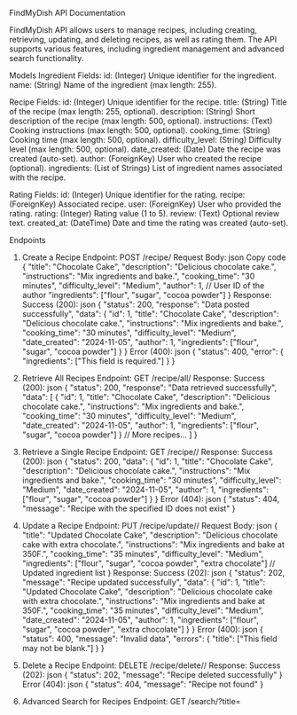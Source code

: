 FindMyDish API Documentation

FindMyDish API allows users to manage recipes, including creating, retrieving, updating, and deleting recipes, as well as rating them. The API supports various features, including ingredient management and advanced search functionality.

Models
Ingredient
Fields:
id: (Integer) Unique identifier for the ingredient.
name: (String) Name of the ingredient (max length: 255).

Recipe
Fields:
id: (Integer) Unique identifier for the recipe.
title: (String) Title of the recipe (max length: 255, optional).
description: (String) Short description of the recipe (max length: 500, optional).
instructions: (Text) Cooking instructions (max length: 500, optional).
cooking_time: (String) Cooking time (max length: 500, optional).
difficulty_level: (String) Difficulty level (max length: 500, optional).
date_created: (Date) Date the recipe was created (auto-set).
author: (ForeignKey) User who created the recipe (optional).
ingredients: (List of Strings) List of ingredient names associated with the recipe.

Rating
Fields:
id: (Integer) Unique identifier for the rating.
recipe: (ForeignKey) Associated recipe.
user: (ForeignKey) User who provided the rating.
rating: (Integer) Rating value (1 to 5).
review: (Text) Optional review text.
created_at: (DateTime) Date and time the rating was created (auto-set).


Endpoints
1. Create a Recipe
Endpoint: POST /recipe/
Request Body:
json
Copy code
{
    "title": "Chocolate Cake",
    "description": "Delicious chocolate cake.",
    "instructions": "Mix ingredients and bake.",
    "cooking_time": "30 minutes",
    "difficulty_level": "Medium",
    "author": 1,  // User ID of the author
    "ingredients": ["flour", "sugar", "cocoa powder"] 
}
Response:
Success (200):
json
{
    "status": 200,
    "response": "Data posted successfully",
    "data": {
        "id": 1,
        "title": "Chocolate Cake",
        "description": "Delicious chocolate cake.",
        "instructions": "Mix ingredients and bake.",
        "cooking_time": "30 minutes",
        "difficulty_level": "Medium",
        "date_created": "2024-11-05",
        "author": 1,
        "ingredients": ["flour", "sugar", "cocoa powder"]
    }
}
Error (400):
json
{
    "status": 400,
    "error": {
        "ingredients": ["This field is required."]
    }
}


2. Retrieve All Recipes
Endpoint: GET /recipe/all/
Response:
Success (200):
json
{
    "status": 200,
    "response": "Data retrieved successfully",
    "data": [
        {
            "id": 1,
            "title": "Chocolate Cake",
            "description": "Delicious chocolate cake.",
            "instructions": "Mix ingredients and bake.",
            "cooking_time": "30 minutes",
            "difficulty_level": "Medium",
            "date_created": "2024-11-05",
            "author": 1,
            "ingredients": ["flour", "sugar", "cocoa powder"]
        }
        // More recipes...
    ]
}


3. Retrieve a Single Recipe
Endpoint: GET /recipe/<id>/
Response:
Success (200):
json
{
    "status": 200,
    "data": {
        "id": 1,
        "title": "Chocolate Cake",
        "description": "Delicious chocolate cake.",
        "instructions": "Mix ingredients and bake.",
        "cooking_time": "30 minutes",
        "difficulty_level": "Medium",
        "date_created": "2024-11-05",
        "author": 1,
        "ingredients": ["flour", "sugar", "cocoa powder"]
    }
}
Error (404):
json
{
    "status": 404,
    "message": "Recipe with the specified ID does not exist"
}


4. Update a Recipe
Endpoint: PUT /recipe/update/<id>/
Request Body:
json
{
    "title": "Updated Chocolate Cake",
    "description": "Delicious chocolate cake with extra chocolate.",
    "instructions": "Mix ingredients and bake at 350F.",
    "cooking_time": "35 minutes",
    "difficulty_level": "Medium",
    "ingredients": ["flour", "sugar", "cocoa powder", "extra chocolate"]  // Updated ingredient list
}
Response:
Success (202):
json
{
    "status": 202,
    "message": "Recipe updated successfully",
    "data": {
        "id": 1,
        "title": "Updated Chocolate Cake",
        "description": "Delicious chocolate cake with extra chocolate.",
        "instructions": "Mix ingredients and bake at 350F.",
        "cooking_time": "35 minutes",
        "difficulty_level": "Medium",
        "date_created": "2024-11-05",
        "author": 1,
        "ingredients": ["flour", "sugar", "cocoa powder", "extra chocolate"]
    }
}
Error (400):
json
{
    "status": 400,
    "message": "Invalid data",
    "errors": {
        "title": ["This field may not be blank."]
    }
}


5. Delete a Recipe
Endpoint: DELETE /recipe/delete/<id>/
Response:
Success (202):
json
{
    "status": 202,
    "message": "Recipe deleted successfully"
}
Error (404):
json
{
    "status": 404,
    "message": "Recipe not found"
}


6. Advanced Search for Recipes
Endpoint: GET /search/?title=<title>
Response:
Success (200):
json
{
    "status": 200,
    "response": "Data retrieved successfully",
    "data": [
        {
            "id": 1,
            "title": "Chocolate Cake",
            "description": "Delicious chocolate cake.",
            "instructions": "Mix ingredients and bake.",
            "cooking_time": "30 minutes",
            "difficulty_level": "Medium",
            "date_created": "2024-11-05",
            "author": 1,
            "ingredients": ["flour", "sugar", "cocoa powder"]
        }
    ]
}


7. List Ratings
Endpoint: GET /ratings/
Response:
Success (200):
json
{
    "status": 200,
    "data": [
        {
            "id": 1,
            "recipe": 1,
            "user": "username",
            "rating": 5,
            "review": "Excellent!",
            "created_at": "2024-11-05T12:34:56Z"
        }
    ]
}


8. Retrieve, Update, or Delete a Rating
Endpoint: GET/PUT/DELETE /ratings/<id>/
Response:
Success (200 for GET):
json
{
    "status": 200,
    "data": {
        "id": 1,
        "recipe": 1,
        "user": "username",
        "rating": 5,
        "review": "Excellent!",
        "created_at": "2024-11-05T12:34:56Z"
    }
}
Error (404):
json
{
    "status": 404,
    "message": "Rating not found"
}


9. Rate a Recipe
Endpoint: POST /recipe/<recipe_id>/ratings/
Request Body:
json
{
    "user": 1,  
    "rating": 5,
    "review": "Best recipe ever!"
}
Response:
Success (201):
json
{
    "status": 201,
    "message": "Rating created successfully"
}
Error (400):
json
{
    "status": 400,
    "error": {
        "rating": ["This field is required."]
    }
}


Error Handling
All responses include a status code and a descriptive message. Common HTTP status codes used include:

200 OK: The request was successful.
201 Created: The resource was created successfully.
202 Accepted: The request has been accepted for processing.
400 Bad Request: The request was invalid.
404 Not Found: The requested resource was not found.


This documentation provides a comprehensive overview of the Recipe API, detailing each endpoint's functionality and expected request/response formats. Users are encouraged to follow the guidelines to ensure smooth integration and usage of the API.
